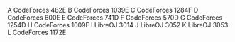 A 	CodeForces 482E
B 	CodeForces 1039E
C 	CodeForces 1284F
D 	CodeForces 600E
E 	CodeForces 741D
F 	CodeForces 570D
G 	CodeForces 1254D
H 	CodeForces 1009F
I 	LibreOJ 3014
J 	LibreOJ 3052
K 	LibreOJ 3053
L 	CodeForces 1172E